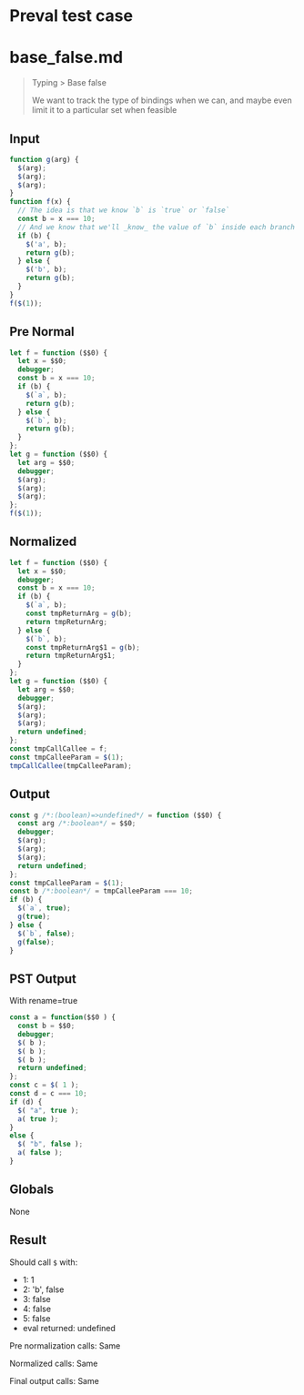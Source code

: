 # Preval test case

# base_false.md

> Typing > Base false
>
> We want to track the type of bindings when we can, and maybe even limit it to a particular set when feasible

## Input

`````js filename=intro
function g(arg) {
  $(arg);
  $(arg);
  $(arg);
}
function f(x) {
  // The idea is that we know `b` is `true` or `false`
  const b = x === 10;
  // And we know that we'll _know_ the value of `b` inside each branch
  if (b) {
    $('a', b);
    return g(b);
  } else {
    $('b', b);
    return g(b);
  }
}
f($(1));
`````

## Pre Normal


`````js filename=intro
let f = function ($$0) {
  let x = $$0;
  debugger;
  const b = x === 10;
  if (b) {
    $(`a`, b);
    return g(b);
  } else {
    $(`b`, b);
    return g(b);
  }
};
let g = function ($$0) {
  let arg = $$0;
  debugger;
  $(arg);
  $(arg);
  $(arg);
};
f($(1));
`````

## Normalized


`````js filename=intro
let f = function ($$0) {
  let x = $$0;
  debugger;
  const b = x === 10;
  if (b) {
    $(`a`, b);
    const tmpReturnArg = g(b);
    return tmpReturnArg;
  } else {
    $(`b`, b);
    const tmpReturnArg$1 = g(b);
    return tmpReturnArg$1;
  }
};
let g = function ($$0) {
  let arg = $$0;
  debugger;
  $(arg);
  $(arg);
  $(arg);
  return undefined;
};
const tmpCallCallee = f;
const tmpCalleeParam = $(1);
tmpCallCallee(tmpCalleeParam);
`````

## Output


`````js filename=intro
const g /*:(boolean)=>undefined*/ = function ($$0) {
  const arg /*:boolean*/ = $$0;
  debugger;
  $(arg);
  $(arg);
  $(arg);
  return undefined;
};
const tmpCalleeParam = $(1);
const b /*:boolean*/ = tmpCalleeParam === 10;
if (b) {
  $(`a`, true);
  g(true);
} else {
  $(`b`, false);
  g(false);
}
`````

## PST Output

With rename=true

`````js filename=intro
const a = function($$0 ) {
  const b = $$0;
  debugger;
  $( b );
  $( b );
  $( b );
  return undefined;
};
const c = $( 1 );
const d = c === 10;
if (d) {
  $( "a", true );
  a( true );
}
else {
  $( "b", false );
  a( false );
}
`````

## Globals

None

## Result

Should call `$` with:
 - 1: 1
 - 2: 'b', false
 - 3: false
 - 4: false
 - 5: false
 - eval returned: undefined

Pre normalization calls: Same

Normalized calls: Same

Final output calls: Same
